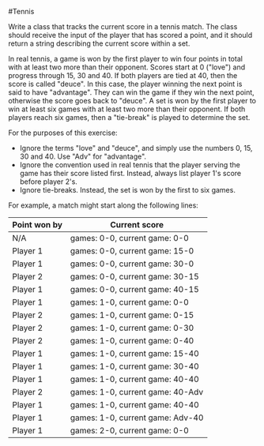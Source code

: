   #Tennis
  
  Write a class that tracks the current score in a tennis match.  The class should receive the input of the player that has scored a point, and it should return a string describing the current score within a set.
   
  In real tennis, a game is won by the first player to win four points in total with at least two more than their opponent.  Scores start at 0 ("love") and progress through 15, 30 and 40.  If both players are tied at 40, then the score is called "deuce".  In this case, the player winning the next point is said to have "advantage".  They can win the game if they win the next point, otherwise the score goes back to "deuce".  A set is won by the first player to win at least six games with at least two more than their opponent.  If both players reach six games, then a "tie-break" is played to determine the set.
   
  For the purposes of this exercise:
   
  - Ignore the terms "love" and "deuce", and simply use the numbers 0, 15, 30 and 40.  Use "Adv" for "advantage".  
  - Ignore the convention used in real tennis that the player serving the game has their score listed first.  Instead, always list player 1's score before player 2's.
  - Ignore tie-breaks.  Instead, the set is won by the first to six games.
  
  For example, a match might start along the following lines:
  
  | Point won by | Current score |
  |--------------|---------------| 
  | N/A | games: 0-0, current game: 0-0 |
  | Player 1 | games: 0-0, current game: 15-0 |
  | Player 1 |	games: 0-0, current game: 30-0 |
  | Player 2 |	games: 0-0, current game: 30-15 |
  | Player 1 |	games: 0-0, current game: 40-15 |
  | Player 1 |	games: 1-0, current game: 0-0 |
  | Player 2 |	games: 1-0, current game: 0-15 |
  | Player 2 |	games: 1-0, current game: 0-30 |
  | Player 2 |	games: 1-0, current game: 0-40 |
  | Player 1 |	games: 1-0, current game: 15-40 |
  | Player 1 |	games: 1-0, current game: 30-40 |
  | Player 1 |	games: 1-0, current game: 40-40 |
  | Player 2 |	games: 1-0, current game: 40-Adv |
  | Player 1 |	games: 1-0, current game: 40-40 |
  | Player 1 |	games: 1-0, current game: Adv-40 |
  | Player 1 |	games: 2-0, current game: 0-0 |